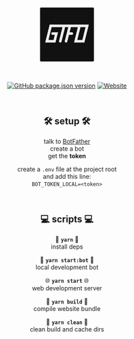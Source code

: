 <div align="center">

<a href="https://gtfo.now.sh"><img src="https://raw.githubusercontent.com/GTFOCrew/gtfo/master/src/img/gtfo.png" width="25%"></a>

<br>

[![GitHub package.json version](https://img.shields.io/github/package-json/v/GTFOCrew/gtfo)](https://github.com/GTFOCrew/gtfo) [![Website](https://img.shields.io/website?down_message=offline&label=server&up_message=online&url=https%3A%2F%2Fgtfo.now.sh)](https://gtfo.now.sh)

<br>

## 🛠 setup 🛠

talk to [BotFather](https://t.me/BotFather)<br>
create a bot<br>
get the **token**

create a `.env` file at the project root<br>
and add this line:<br>
`BOT_TOKEN_LOCAL=<token>`

<br>

## :computer: scripts :computer:

🧶 **`yarn`** 🧶<br>
install deps

🤖 **`yarn start:bot`** 🤖<br>
local development bot

🌐 **`yarn start`** 🌐<br>
web development server

🚧 **`yarn build`** 🚧<br>
compile website bundle

🧹 **`yarn clean`** 🧹<br>
clean build and cache dirs

</div>
